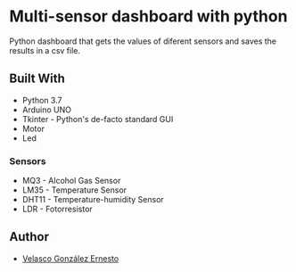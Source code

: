 # Multi-sensor dashboard with python
Python dashboard that gets the values of diferent sensors and saves the results in a csv file.
## Built With
* Python 3.7
* Arduino UNO
* Tkinter - Python's de-facto standard GUI
* Motor
* Led
### Sensors
* MQ3 - Alcohol Gas Sensor
* LM35 - Temperature Sensor
* DHT11 - Temperature-humidity Sensor
* LDR - Fotorresistor
## Author
* [Velasco González Ernesto](https://github.com/vegonz/)

